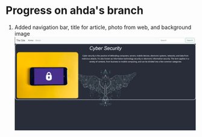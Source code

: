 # Progress on ahda's branch
1. Added navigation bar, title for article, photo from web, and background image
![](./Assets/hasil_1.png)